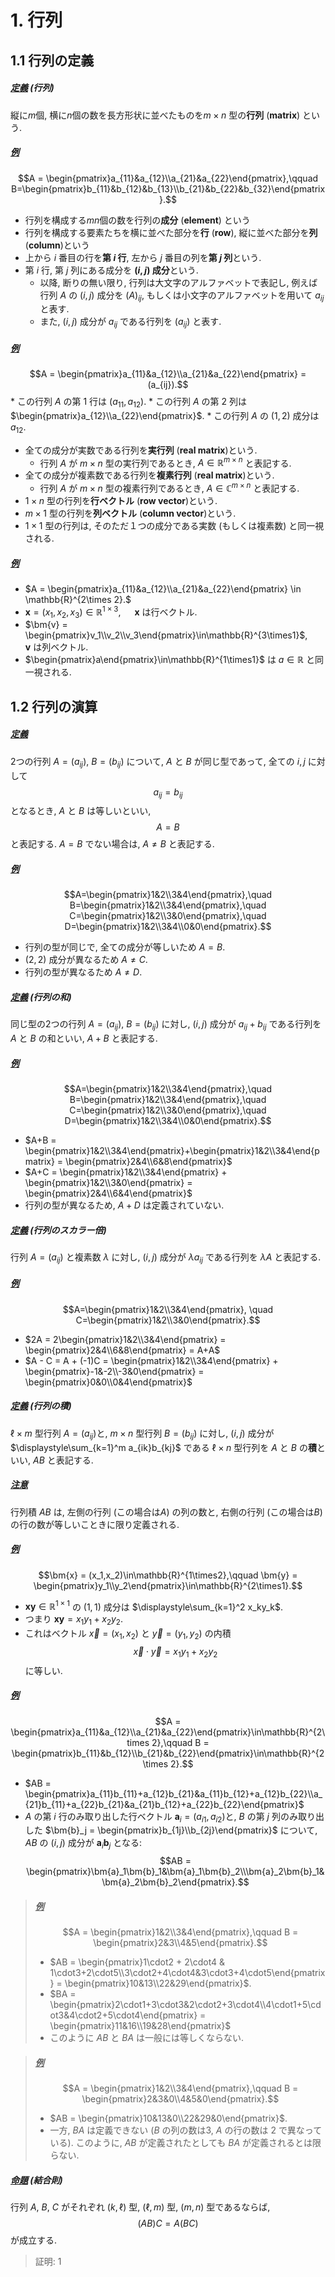 # 1. 行列
## 1.1 行列の定義
##### <u>定義</u> (行列)
縦に$m$個, 横に$n$個の数を長方形状に並べたものを$m\times n$ 型の**行列** (**matrix**) という.

##### <u>例</u> 
$$A = \begin{pmatrix}a_{11}&a_{12}\\a_{21}&a_{22}\end{pmatrix},\qquad B=\begin{pmatrix}b_{11}&b_{12}&b_{13}\\b_{21}&b_{22}&b_{32}\end{pmatrix}.$$

* 行列を構成する$mn$個の数を行列の**成分** (**element**) という
* 行列を構成する要素たちを横に並べた部分を**行** (**row**), 縦に並べた部分を**列** (**column**)という
* 上から $i$ 番目の行を**第 $i$ 行**, 左から $j$ 番目の列を**第 $j$ 列**という.
* 第 $i$ 行, 第 $j$ 列にある成分を **$(i,j)$ 成分**という.
    * 以降, 断りの無い限り, 行列は大文字のアルファベットで表記し, 例えば行列 $A$ の $(i,j)$ 成分を $(A)_{ij}$, もしくは小文字のアルファベットを用いて $a_{ij}$ と表す. 
    * また, $(i,j)$ 成分が $a_{ij}$ である行列を $(a_{ij})$ と表す.

##### <u>例</u>
$$A = \begin{pmatrix}a_{11}&a_{12}\\a_{21}&a_{22}\end{pmatrix} = (a_{ij}).$$
    * この行列 $A$ の第 $1$ 行は $(a_{11},a_{12})$.
    * この行列 $A$ の第 $2$ 列は $\begin{pmatrix}a_{12}\\a_{22}\end{pmatrix}$.
    * この行列 $A$ の $(1,2)$ 成分は $a_{12}$.

* 全ての成分が実数である行列を**実行列** (**real matrix**)という.
    * 行列 $A$ が $m\times n$ 型の実行列であるとき, $A\in \mathbb{R}^{m\times n}$ と表記する.
* 全ての成分が複素数である行列を**複素行列** (**real matrix**)という.
    * 行列 $A$ が $m\times n$ 型の複素行列であるとき, $A\in \mathbb{C}^{m\times n}$ と表記する.
* $1\times n$ 型の行列を**行ベクトル** (**row vector**)という.
* $m\times 1$ 型の行列を**列ベクトル** (**column vector**)という.
* $1\times 1$ 型の行列は, そのただ$１$つの成分である実数 (もしくは複素数) と同一視される.

##### <u>例</u>
* $A = \begin{pmatrix}a_{11}&a_{12}\\a_{21}&a_{22}\end{pmatrix} \in \mathbb{R}^{2\times 2}.$
* $\bm{x} = (x_1,x_2,x_3)\in\mathbb{R}^{1\times3}$, &emsp; $\bm{x}$ は行ベクトル.
* $\bm{v} = \begin{pmatrix}v_1\\v_2\\v_3\end{pmatrix}\in\mathbb{R}^{3\times1}$, &emsp; $\bm{v}$ は列ベクトル.
* $\begin{pmatrix}a\end{pmatrix}\in\mathbb{R}^{1\times1}$ は $a\in\mathbb{R}$ と同一視される.

## 1.2 行列の演算
##### <u>定義</u>
$2$つの行列 $A=(a_{ij})$, $B=(b_{ij})$ について, $A$ と $B$ が同じ型であって, 全ての $i,j$ に対して $$a_{ij} = b_{ij}$$ となるとき, $A$ と $B$ は等しいといい, $$A=B$$ と表記する. $A=B$ でない場合は, $A\neq B$ と表記する.

##### <u>例</u>
$$A=\begin{pmatrix}1&2\\3&4\end{pmatrix},\quad B=\begin{pmatrix}1&2\\3&4\end{pmatrix},\quad C=\begin{pmatrix}1&2\\3&0\end{pmatrix},\quad D=\begin{pmatrix}1&2\\3&4\\0&0\end{pmatrix}.$$
* 行列の型が同じで, 全ての成分が等しいため $A=B$.
* $(2,2)$ 成分が異なるため $A\neq C$. 
* 行列の型が異なるため $A\neq D$.

##### <u>定義</u> (行列の和)
同じ型の$2$つの行列 $A=(a_{ij})$, $B=(b_{ij})$ に対し, $(i,j)$ 成分が $a_{ij}+b_{ij}$ である行列を $A$ と $B$ の和といい, $A+B$ と表記する.
##### <u>例</u>
$$A=\begin{pmatrix}1&2\\3&4\end{pmatrix},\quad B=\begin{pmatrix}1&2\\3&4\end{pmatrix},\quad C=\begin{pmatrix}1&2\\3&0\end{pmatrix},\quad D=\begin{pmatrix}1&2\\3&4\\0&0\end{pmatrix}.$$
* $A+B = \begin{pmatrix}1&2\\3&4\end{pmatrix}+\begin{pmatrix}1&2\\3&4\end{pmatrix} = \begin{pmatrix}2&4\\6&8\end{pmatrix}$ 
* $A+C = \begin{pmatrix}1&2\\3&4\end{pmatrix} + \begin{pmatrix}1&2\\3&0\end{pmatrix} = \begin{pmatrix}2&4\\6&4\end{pmatrix}$
* 行列の型が異なるため, $A+D$ は定義されていない. 

##### <u>定義</u> (行列のスカラー倍)
行列 $A=(a_{ij})$ と複素数 $\lambda$ に対し, $(i,j)$ 成分が $\lambda a_{ij}$ である行列を $\lambda A$ と表記する.
##### <u>例</u>
$$A=\begin{pmatrix}1&2\\3&4\end{pmatrix}, \quad C=\begin{pmatrix}1&2\\3&0\end{pmatrix}.$$
* $2A = 2\begin{pmatrix}1&2\\3&4\end{pmatrix} = \begin{pmatrix}2&4\\6&8\end{pmatrix} = A+A$
* $A - C = A + (-1)C = \begin{pmatrix}1&2\\3&4\end{pmatrix} + \begin{pmatrix}-1&-2\\-3&0\end{pmatrix} = \begin{pmatrix}0&0\\0&4\end{pmatrix}$

##### <u>定義</u> (行列の積)
$\ell\times m$ 型行列 $A=(a_{ij})$と, $m\times n$ 型行列 $B=(b_{ij})$ に対し, $(i,j)$ 成分が $\displaystyle\sum_{k=1}^m a_{ik}b_{kj}$ である $\ell \times n$ 型行列を $A$ と $B$ の**積**といい, $AB$ と表記する. 
##### <u>注意</u>
行列積 $AB$ は, 左側の行列 (この場合は$A$) の列の数と, 右側の行列 (この場合は$B$) の行の数が等しいこときに限り定義される.   
##### <u>例</u>
$$\bm{x} = (x_1,x_2)\in\mathbb{R}^{1\times2},\qquad \bm{y} = \begin{pmatrix}y_1\\y_2\end{pmatrix}\in\mathbb{R}^{2\times1}.$$
* $\bm{x}\bm{y}\in\mathbb{R}^{1\times1}$ の $(1,1)$ 成分は $\displaystyle\sum_{k=1}^2 x_ky_k$.
* つまり $\bm{x}\bm{y} = x_1y_1+x_2y_2$.
* これはベクトル $\vec{x}=(x_1,x_2)$ と $\vec{y}=(y_1,y_2)$ の内積 $$\vec{x}\cdot\vec{y} = x_1y_1+x_2y_2$$ に等しい.

##### <u>例</u>
$$A = \begin{pmatrix}a_{11}&a_{12}\\a_{21}&a_{22}\end{pmatrix}\in\mathbb{R}^{2\times 2},\qquad B = \begin{pmatrix}b_{11}&b_{12}\\b_{21}&b_{22}\end{pmatrix}\in\mathbb{R}^{2\times 2}.$$
* $AB = \begin{pmatrix}a_{11}b_{11}+a_{12}b_{21}&a_{11}b_{12}+a_{12}b_{22}\\a_{21}b_{11}+a_{22}b_{21}&a_{21}b_{12}+a_{22}b_{22}\end{pmatrix}$
* $A$ の第 $i$ 行のみ取り出した行ベクトル $\bm{a}_i = (a_{i1},a_{i2})$と, $B$ の第 $j$ 列のみ取り出した $\bm{b}_j = \begin{pmatrix}b_{1j}\\b_{2j}\end{pmatrix}$ について, $AB$ の $(i,j)$ 成分が $\bm{a}_i\bm{b}_j$ となる: $$AB = \begin{pmatrix}\bm{a}_1\bm{b}_1&\bm{a}_1\bm{b}_2\\\bm{a}_2\bm{b}_1&\bm{a}_2\bm{b}_2\end{pmatrix}.$$

> ##### <u>例</u>
> $$A = \begin{pmatrix}1&2\\3&4\end{pmatrix},\qquad B =  \begin{pmatrix}2&3\\4&5\end{pmatrix}.$$
> * $AB = \begin{pmatrix}1\cdot2 + 2\cdot4 & 1\cdot3+2\cdot5\\3\cdot2+4\cdot4&3\cdot3+4\cdot5\end{pmatrix} = \begin{pmatrix}10&13\\22&29\end{pmatrix}$.
> * $BA = \begin{pmatrix}2\cdot1+3\cdot3&2\cdot2+3\cdot4\\4\cdot1+5\cdot3&4\cdot2+5\cdot4\end{pmatrix} = \begin{pmatrix}11&16\\19&28\end{pmatrix}$
> * このように $AB$ と $BA$ は一般には等しくならない.

> ##### <u>例</u>    
> $$A = \begin{pmatrix}1&2\\3&4\end{pmatrix},\qquad B = \begin{pmatrix}2&3&0\\4&5&0\end{pmatrix}.$$
> * $AB = \begin{pmatrix}10&13&0\\22&29&0\end{pmatrix}$.
> * 一方, $BA$ は定義できない ($B$ の列の数は$3$, $A$ の行の数は $2$ で異なっている). このように, $AB$ が定義されたとしても $BA$ が定義されるとは限らない.

##### <u>命題</u> (結合則)
行列 $A$, $B$, $C$ がそれぞれ $(k,\ell)$ 型, $(\ell,m)$ 型, $(m,n)$ 型であるならば, $$(AB)C = A(BC)$$ が成立する.

> 証明: 
> $1$